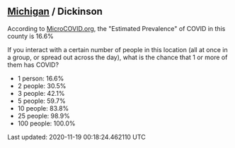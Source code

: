 
## [Michigan](/united-states/michigan) / Dickinson

According to [MicroCOVID.org](http://microcovid.org),
the "Estimated Prevalence" of COVID in this county is 16.6%

If you interact with a certain number of people in this location
(all at once in a group, or spread out across the day), what is the chance that
1 or more of them has COVID?

- 1 person: 16.6%
- 2 people: 30.5%
- 3 people: 42.1%
- 5 people: 59.7%
- 10 people: 83.8%
- 25 people: 98.9%
- 100 people: 100.0%

Last updated: 2020-11-19 00:18:24.462110 UTC
